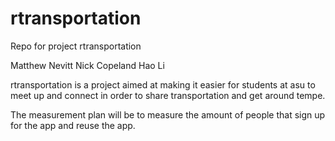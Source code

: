 # rtransportation
Repo for project rtransportation

Matthew Nevitt
Nick Copeland
Hao Li

rtransportation is a project aimed at making it easier for students at asu to meet up and connect in order to share transportation and get around tempe.

The measurement plan will be to measure the amount of people that sign up for the app and reuse the app.
